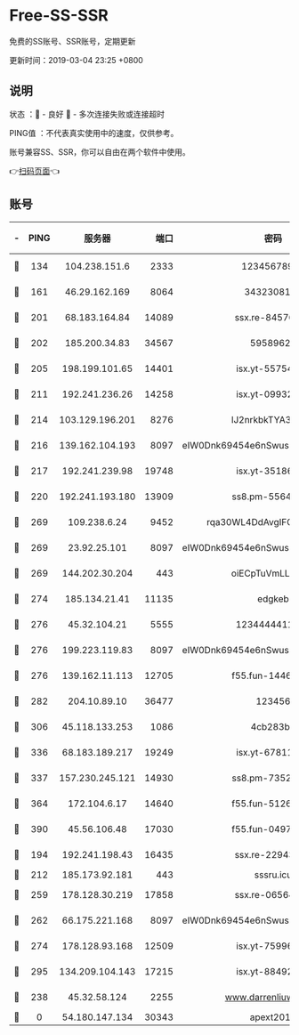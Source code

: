 # Free-SS-SSR

免费的SS账号、SSR账号，定期更新

更新时间：2019-03-04 23:25 +0800

## 说明

状态     ：🙂 - 良好 🙁 - 多次连接失败或连接超时

PING值   ：不代表真实使用中的速度，仅供参考。

账号兼容SS、SSR，你可以自由在两个软件中使用。

👉[扫码页面](https://liesauer.github.io/free-ss-ssr.github.io/)👈

## 账号

|-|PING|服务器|端口|密码|加密方式|区域|
|:----:|:----:|:-----:|-----:|:----:|:----:|:----:|
|🙂|134|104.238.151.6|2333|12345678900|aes-256-cfb|JP|
|🙂|161|46.29.162.169|8064|3432308177|aes-256-cfb|RU|
|🙂|201|68.183.164.84|14089|ssx.re-84576345|aes-256-cfb|US|
|🙂|202|185.200.34.83|34567|59589627|aes-256-cfb|US|
|🙂|205|198.199.101.65|14401|isx.yt-55754807|aes-256-cfb|US|
|🙂|211|192.241.236.26|14258|isx.yt-09932989|aes-256-cfb|US|
|🙂|214|103.129.196.201|8276|lJ2nrkbkTYA30wv0|aes-256-cfb|US|
|🙂|216|139.162.104.193|8097|eIW0Dnk69454e6nSwuspv9DmS201tQ0D|aes-256-cfb|JP|
|🙂|217|192.241.239.98|19748|isx.yt-35186982|aes-256-cfb|US|
|🙂|220|192.241.193.180|13909|ss8.pm-55642212|aes-256-cfb|US|
|🙂|269|109.238.6.24|9452|rqa30WL4DdAvgIFG6Fs3znzTa|aes-256-cfb|FR|
|🙂|269|23.92.25.101|8097|eIW0Dnk69454e6nSwuspv9DmS201tQ0D|aes-256-cfb|US|
|🙂|269|144.202.30.204|443|oiECpTuVmLLxk4Ts|aes-256-cfb|US|
|🙂|274|185.134.21.41|11135|edgkeb|aes-256-cfb|GB|
|🙂|276|45.32.104.21|5555|1234444411111|aes-256-cfb|SG|
|🙂|276|199.223.119.83|8097|eIW0Dnk69454e6nSwuspv9DmS201tQ0D|aes-256-cfb|US|
|🙂|276|139.162.11.113|12705|f55.fun-14460072|aes-256-cfb|SG|
|🙂|282|204.10.89.10|36477|123456|aes-256-cfb|US|
|🙂|306|45.118.133.253|1086|4cb283b8|aes-256-cfb|SG|
|🙂|336|68.183.189.217|19249|isx.yt-67811831|aes-256-cfb|SG|
|🙂|337|157.230.245.121|14930|ss8.pm-73529175|aes-256-cfb|SG|
|🙂|364|172.104.6.17|14640|f55.fun-51267758|aes-256-cfb|US|
|🙂|390|45.56.106.48|17030|f55.fun-04977203|aes-256-cfb|US|
|🙂|194|192.241.198.43|16435|ssx.re-22943266|aes-256-cfb|US|
|🙂|212|185.173.92.181|443|sssru.icu|rc4-md5|RU|
|🙂|259|178.128.30.219|17858|ssx.re-06564019|aes-256-cfb|SG|
|🙂|262|66.175.221.168|8097|eIW0Dnk69454e6nSwuspv9DmS201tQ0D|aes-256-cfb|US|
|🙂|274|178.128.93.168|12509|isx.yt-75996010|aes-256-cfb|SG|
|🙂|295|134.209.104.143|17215|isx.yt-88492022|aes-256-cfb|SG|
|🙁|238|45.32.58.124|2255|www.darrenliuwei.com|aes-256-cfb|JP|
|🙁|0|54.180.147.134|30343|apext2019|chacha20|KR|
